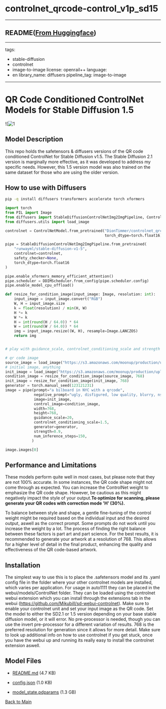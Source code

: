 
# controlnet_qrcode-control_v1p_sd15
---


## README([From Huggingface](https://huggingface.co/DionTimmer/controlnet_qrcode-control_v1p_sd15))

---
tags:
- stable-diffusion
- controlnet
- image-to-image
license: openrail++
language:
- en
library_name: diffusers
pipeline_tag: image-to-image
---
# QR Code Conditioned ControlNet Models for Stable Diffusion 1.5

![![1](https://www.dropbox.com/s/fxyuqpot2z2ftty/5.png?raw=1)

## Model Description

This repo holds the safetensors & diffusers versions of the QR code conditioned ControlNet for Stable Diffusion v1.5.
The Stable Diffusion 2.1 version is marginally more effective, as it was developed to address my specific needs. However, this 1.5 version model was also trained on the same dataset for those who are using the older version.

## How to use with Diffusers


```bash
pip -q install diffusers transformers accelerate torch xformers
```

```python
import torch
from PIL import Image
from diffusers import StableDiffusionControlNetImg2ImgPipeline, ControlNetModel, DDIMScheduler
from diffusers.utils import load_image

controlnet = ControlNetModel.from_pretrained("DionTimmer/controlnet_qrcode-control_v1p_sd15",
                                             torch_dtype=torch.float16)

pipe = StableDiffusionControlNetImg2ImgPipeline.from_pretrained(
    "runwayml/stable-diffusion-v1-5",
    controlnet=controlnet,
    safety_checker=None,
    torch_dtype=torch.float16
)

pipe.enable_xformers_memory_efficient_attention()
pipe.scheduler = DDIMScheduler.from_config(pipe.scheduler.config)
pipe.enable_model_cpu_offload()

def resize_for_condition_image(input_image: Image, resolution: int):
    input_image = input_image.convert("RGB")
    W, H = input_image.size
    k = float(resolution) / min(H, W)
    H *= k
    W *= k
    H = int(round(H / 64.0)) * 64
    W = int(round(W / 64.0)) * 64
    img = input_image.resize((W, H), resample=Image.LANCZOS)
    return img


# play with guidance_scale, controlnet_conditioning_scale and strength to make a valid QR Code Image

# qr code image
source_image = load_image("https://s3.amazonaws.com/moonup/production/uploads/6064e095abd8d3692e3e2ed6/A_RqHaAM6YHBodPLwqtjn.png")
# initial image, anything
init_image = load_image("https://s3.amazonaws.com/moonup/production/uploads/noauth/KfMBABpOwIuNolv1pe3qX.jpeg")
condition_image = resize_for_condition_image(source_image, 768)
init_image = resize_for_condition_image(init_image, 768)
generator = torch.manual_seed(123121231)
image = pipe(prompt="a bilboard in NYC with a qrcode",
             negative_prompt="ugly, disfigured, low quality, blurry, nsfw", 
             image=init_image,
             control_image=condition_image,
             width=768,
             height=768,
             guidance_scale=20,
             controlnet_conditioning_scale=1.5,
             generator=generator,
             strength=0.9, 
             num_inference_steps=150,
            )

image.images[0]

```

## Performance and Limitations

These models perform quite well in most cases, but please note that they are not 100% accurate. In some instances, the QR code shape might not come through as expected. You can increase the ControlNet weight to emphasize the QR code shape. However, be cautious as this might negatively impact the style of your output.**To optimize for scanning, please generate your QR codes with correction mode 'H' (30%).**

To balance between style and shape, a gentle fine-tuning of the control weight might be required based on the individual input and the desired output, aswell as the correct prompt. Some prompts do not work until you increase the weight by a lot. The process of finding the right balance between these factors is part art and part science. For the best results, it is recommended to generate your artwork at a resolution of 768. This allows for a higher level of detail in the final product, enhancing the quality and effectiveness of the QR code-based artwork.

## Installation

The simplest way to use this is to place the .safetensors model and its .yaml config file in the folder where your other controlnet models are installed, which varies per application. 
For usage in auto1111 they can be placed in the webui/models/ControlNet folder. They can be loaded using the controlnet webui extension which you can install through the extensions tab in the webui (https://github.com/Mikubill/sd-webui-controlnet). Make sure to enable your controlnet unit and set your input image as the QR code. Set the model to either the SD2.1 or 1.5 version depending on your base stable diffusion model, or it will error. No pre-processor is needed, though you can use the invert pre-processor for a different variation of results. 768 is the preferred resolution for generation since it allows for more detail.
Make sure to look up additional info on how to use controlnet if you get stuck, once you have the webui up and running its really easy to install the controlnet extension aswell.



## Model Files

- [README.md](https://paddlenlp.bj.bcebos.com/models/community/DionTimmer/controlnet_qrcode-control_v1p_sd15/README.md) (4.7 KB)

- [config.json](https://paddlenlp.bj.bcebos.com/models/community/DionTimmer/controlnet_qrcode-control_v1p_sd15/config.json) (1.0 KB)

- [model_state.pdparams](https://paddlenlp.bj.bcebos.com/models/community/DionTimmer/controlnet_qrcode-control_v1p_sd15/model_state.pdparams) (1.3 GB)


[Back to Main](../../)